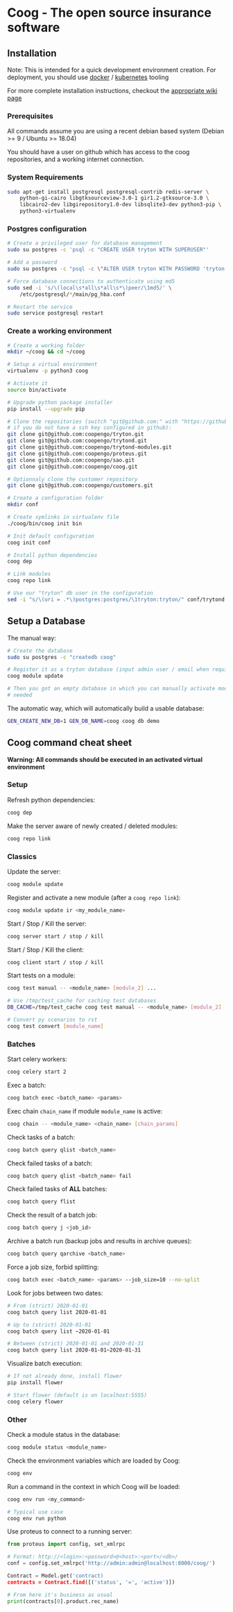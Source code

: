# Coog - The open source insurance software

## Installation

Note: This is intended for a quick development environment creation. For
deployment, you should use [docker](https://github.com/coopengo/coog-admin/) /
[kubernetes](https://github.com/coopengo/kubernetes/tree/k8s) tooling

For more complete installation instructions, checkout the [appropriate wiki
page](https://github.com/coopengo/coog/wiki/dev-start)

### Prerequisites

All commands assume you are using a recent debian based system (Debian >= 9 /
Ubuntu >= 18.04)

You should have a user on github which has access to the coog repositories, and
a working internet connection.

### System Requirements

```bash
sudo apt-get install postgresql postgresql-contrib redis-server \
    python-gi-cairo libgtksourceview-3.0-1 gir1.2-gtksource-3.0 \
    libcairo2-dev libgirepository1.0-dev libsqlite3-dev python3-pip \
    python3-virtualenv
```

### Postgres configuration

```bash
# Create a privileged user for database management
sudo su postgres -c 'psql -c "CREATE USER tryton WITH SUPERUSER"'

# Add a password
sudo su postgres -c "psql -c \"ALTER USER tryton WITH PASSWORD 'tryton'\""

# Force database connections to authenticate using md5
sudo sed -i 's/\(local\s*all\s*all\s*\)peer/\1md5/' \
    /etc/postgresql/*/main/pg_hba.conf

# Restart the service
sudo service postgresql restart
```

### Create a working environment

```bash
# Create a working folder
mkdir ~/coog && cd ~/coog

# Setup a virtual environment
virtualenv -p python3 coog

# Activate it
source bin/activate

# Upgrade python package installer
pip install --upgrade pip

# Clone the repositories (switch "git@github.com:" with "https://github.com/"
# if you do not have a ssh key configured in github):
git clone git@github.com:coopengo/tryton.git
git clone git@github.com:coopengo/trytond.git
git clone git@github.com:coopengo/trytond-modules.git
git clone git@github.com:coopengo/proteus.git
git clone git@github.com:coopengo/sao.git
git clone git@github.com:coopengo/coog.git

# Optionnaly clone the customer repository
git clone git@github.com:coopengo/customers.git

# Create a configuration folder
mkdir conf

# Create symlinks in virtualenv file
./coog/bin/coog init bin

# Init default configuration
coog init conf

# Install python dependencies
coog dep

# Link modules
coog repo link

# Use our "tryton" db user in the configuration
sed -i "s/\(uri = .*\)postgres:postgres/\1tryton:tryton/" conf/trytond.conf
```

## Setup a Database

The manual way:

```bash
# Create the database
sudo su postgres -c "createdb coog"

# Register it as a tryton database (input admin user / email when required)
coog module update

# Then you got an empty database in which you can manually activate modules as
# needed
```

The automatic way, which will automatically build a usable database:

```bash
GEN_CREATE_NEW_DB=1 GEN_DB_NAME=coog coog db demo
```

## Coog command cheat sheet

**Warning: All commands should be executed in an activated virtual
environment**

### Setup

Refresh python dependencies:

```bash
coog dep
```

Make the server aware of newly created / deleted modules:

```bash
coog repo link
```

### Classics

Update the server:

```bash
coog module update
```

Register and activate a new module (after a ``coog repo link``):

```bash
coog module update ir <my_module_name>
```

Start / Stop / Kill the server:

```bash
coog server start / stop / kill
```

Start / Stop / Kill the client:

```bash
coog client start / stop / kill
```

Start tests on a module:

```bash
coog test manual -- <module_name> [module_2] ...

# Use /tmp/test_cache for caching test databases
DB_CACHE=/tmp/test_cache coog test manual -- <module_name> [module_2] ...

# Convert py scenarios to rst
coog test convert [module_name]
```

### Batches

Start celery workers:

```bash
coog celery start 2
```

Exec a batch:

```bash
coog batch exec <batch_name> <params>
```

Exec chain `chain_name` if module `module_name` is active:

```bash
coog chain -- <module_name> <chain_name> [chain_params]
```

Check tasks of a batch:

```bash
coog batch query qlist <batch_name>
```

Check failed tasks of a batch:

```bash
coog batch query qlist <batch_name> fail
```

Check failed tasks of **ALL** batches:

```bash
coog batch query flist
```

Check the result of a batch job:

```bash
coog batch query j <job_id>
```

Archive a batch run (backup jobs and results in archive queues):

```bash
coog batch query qarchive <batch_name>
```

Force a job size, forbid splitting:

```bash
coog batch exec <batch_name> <params> --job_size=10 --no-split
```

Look for jobs between two dates:

```bash
# From (strict) 2020-01-01
coog batch query list 2020-01-01

# Up to (strict) 2020-01-01
coog batch query list ~2020-01-01

# Between (strict) 2020-01-01 and 2020-01-31
coog batch query list 2020-01-01~2020-01-31
```
Visualize batch execution:

```bash
# If not already done, install flower
pip install flower

# Start flower (default is on localhost:5555)
coog celery flower
```

### Other

Check a module status in the database:

```bash
coog module status <module_name>
```

Check the environment variables which are loaded by Coog:

```bash
coog env
```

Run a command in the context in which Coog will be loaded:

```bash
coog env run <my_command>

# Typical use case
coog env run python
```

Use proteus to connect to a running server:

```python
from proteus import config, set_xmlrpc

# Format: http://<login>:<password>@<host>:<port>/<db>/
conf = config.set_xmlrpc('http://admin:admin@localhost:8000/coog/')

Contract = Model.get('contract)
contracts = Contract.find([('status', '=', 'active')])

# From here it's business as usual
print(contracts[0].product.rec_name)
```
